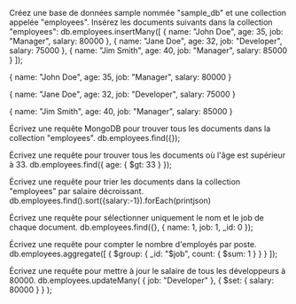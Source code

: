 Créez une base de données sample nommée "sample_db" et une collection appelée "employees".
Insérez les documents suivants dans la collection "employees":
db.employees.insertMany([
   {
      name: "John Doe",
      age: 35,
      job: "Manager",
      salary: 80000
   },
   {
      name: "Jane Doe",
      age: 32,
      job: "Developer",
      salary: 75000
   },
   {
      name: "Jim Smith",
      age: 40,
      job: "Manager",
      salary: 85000
   }
]);

{
   name: "John Doe",
   age: 35,
   job: "Manager",
   salary: 80000
}

{
   name: "Jane Doe",
   age: 32,
   job: "Developer",
   salary: 75000
}

{
   name: "Jim Smith",
   age: 40,
   job: "Manager",
   salary: 85000
}

Écrivez une requête MongoDB pour trouver tous les documents dans la collection "employees".
db.employees.find({});

Écrivez une requête pour trouver tous les documents où l'âge est supérieur à 33.
db.employees.find({ age: { $gt: 33 } });

Écrivez une requête pour trier les documents dans la collection "employees" par salaire décroissant.
db.employees.find().sort({salary:-1}).forEach(printjson)

Écrivez une requête pour sélectionner uniquement le nom et le job de chaque document.
db.employees.find({}, { name: 1, job: 1, _id: 0 });

Écrivez une requête pour compter le nombre d'employés par poste.
db.employees.aggregate([
    { $group: { _id: "$job", count: { $sum: 1 } } }
]);

Écrivez une requête pour mettre à jour le salaire de tous les développeurs à 80000.
db.employees.updateMany(
    { job: "Developer" },
    { $set: { salary: 80000 } } 
);


